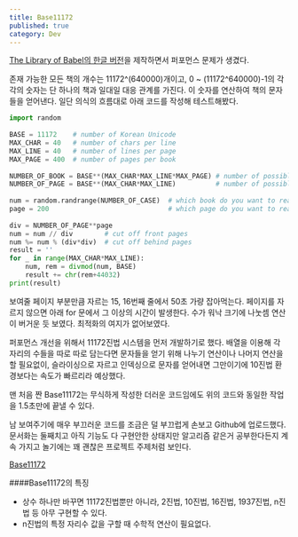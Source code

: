 ```yaml
---
title: Base11172
published: true
category: Dev
---
```

[The Library of Babel의 한글 버전](http://lobk.herokuapp.com/)을 제작하면서 퍼포먼스 문제가 생겼다.

존재 가능한 모든 책의 개수는 11172^(640000)개이고, 0 ~ (11172^640000)-1의 각각의 숫자는 단 하나의 책과 일대일 대응 관계를 가진다. 이 숫자를 연산하여 책의 문자들을 얻어낸다. 일단 의식의 흐름대로 아래 코드를 작성해 테스트해봤다.

```python
import random
​
BASE = 11172    # number of Korean Unicode
MAX_CHAR = 40   # number of chars per line
MAX_LINE = 40   # number of lines per page
MAX_PAGE = 400  # number of pages per book
​
NUMBER_OF_BOOK = BASE**(MAX_CHAR*MAX_LINE*MAX_PAGE) # number of possible books
NUMBER_OF_PAGE = BASE**(MAX_CHAR*MAX_LINE)          # number of possible pages
​
num = random.randrange(NUMBER_OF_CASE)  # which book do you want to read?
page = 200                              # which page do you want to read?
​
div = NUMBER_OF_PAGE**page
num = num // div        # cut off front pages
num %= num % (div*div)  # cut off behind pages
result = ''
for _ in range(MAX_CHAR*MAX_LINE):
    num, rem = divmod(num, BASE)
    result += chr(rem+44032)
print(result)
```

보여줄 페이지 부분만큼 자르는 15, 16번째 줄에서 50초 가량 잡아먹는다. 페이지를 자르지 않으면 아래 for 문에서 그 이상의 시간이 발생한다. 수가 워낙 크기에 나눗셈 연산이 버거운 듯 보였다. 최적화의 여지가 없어보였다.

퍼포먼스 개선을 위해서 11172진법 시스템을 먼저 개발하기로 했다. 배열을 이용해 각 자리의 수들을 따로 따로 담는다면 문자들을 얻기 위해 나누기 연산이나 나머지 연산을 할 필요없이, 슬라이싱으로 자르고 인덱싱으로 문자를 얻어내면 그만이기에 10진법 환경보다는 속도가 빠르리라 예상했다. 

맨 처음 짠 Base11172는 무식하게 작성한 더러운 코드임에도 위의 코드와 동일한 작업을 1.5초만에 끝낼 수 있다. 

남 보여주기에 매우 부끄러운 코드를 조금은 덜 부끄럽게 손보고 Github에 업로드했다. 문서화는 둘째치고 아직 기능도 다 구현안한 상태지만 알고리즘 같은거 공부한다든지 계속 가지고 놀기에는 꽤 괜찮은 프로젝트 주제처럼 보인다.

[Base11172](https://github.com/pueue/Base11172)

####Base11172의 특징

- 상수 하나만 바꾸면 11172진법뿐만 아니라, 2진법, 10진법, 16진법, 1937진법, n진법 등 아무 구현할 수 있다.
- n진법의 특정 자리수 값을 구할 때 수학적 연산이 필요없다.